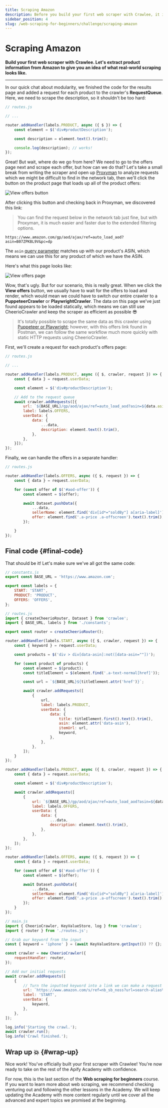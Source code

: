 ```yaml
---
title: Scraping Amazon
description: Before you build your first web scraper with Crawlee, it is important to understand the concept of modularity in programming.
sidebar_position: 4
slug: /web-scraping-for-beginners/challenge/scraping-amazon
---
```


# Scraping Amazon

**Build your first web scraper with Crawlee. Let's extract product information from Amazon to give you an idea of what real-world scraping looks like.**

---

In our quick chat about modularity, we finished the code for the results page and added a request for each product to the crawler's **RequestQueue**. Here, we need to scrape the description, so it shouldn't be too hard:

```js
// routes.js

// ...

router.addHandler(labels.PRODUCT, async ({ $ }) => {
    const element = $('div#productDescription');

    const description = element.text().trim();

    console.log(description); // works!
});
```


Great! But wait, where do we go from here? We need to go to the offers page next and scrape each offer, but how can we do that? Let's take a small break from writing the scraper and open up [Proxyman](../../../glossary/tools/proxyman.md) to analyze requests which we might be difficult to find in the network tab, then we'll click the button on the product page that loads up all of the product offers:

![View offers button](./images/view-offers-button.jpg)

After clicking this button and checking back in Proxyman, we discovered this link:

> You can find the request below in the network tab just fine, but with Proxyman, it is much easier and faster due to the extended filtering options.

```text
https://www.amazon.com/gp/aod/ajax/ref=auto_load_aod?asin=B07ZPKBL9V&pc=dp
```

The `asin` [query parameter](https://www.branch.io/glossary/query-parameters/) matches up with our product's ASIN, which means we can use this for any product of which we have the ASIN.

Here's what this page looks like:

![View offers page](./images/offers-page.jpg)

Wow, that's ugly. But for our scenario, this is really great. When we click the **View offers** button, we usually have to wait for the offers to load and render, which would mean we could have to switch our entire crawler to a **PuppeteerCrawler** or **PlaywrightCrawler**. The data on this page we've just found appears to be loaded statically, which means we can still use CheerioCrawler and keep the scraper as efficient as possible 😎

> It's totally possible to scrape the same data as this crawler using [Puppeteer or Playwright](../../puppeteer_playwright/index.md); however, with this offers link found in Postman, we can follow the same workflow much more quickly with static HTTP requests using CheerioCrawler.

First, we'll create a request for each product's offers page:

```js
// routes.js

// ...

router.addHandler(labels.PRODUCT, async ({ $, crawler, request }) => {
    const { data } = request.userData;

    const element = $('div#productDescription');

    // Add to the request queue
    await crawler.addRequests([{
        url: `${BASE_URL}/gp/aod/ajax/ref=auto_load_aod?asin=${data.asin}&pc=dp`,
        label: labels.OFFERS,
        userData: {
            data: {
                ...data,
                description: element.text().trim(),
            },
        },
    }]);
});
```

Finally, we can handle the offers in a separate handler:

```js
// routes.js

router.addHandler(labels.OFFERS, async ({ $, request }) => {
    const { data } = request.userData;

    for (const offer of $('#aod-offer')) {
        const element = $(offer);

        await Dataset.pushData({
            ...data,
            sellerName: element.find('div[id*="soldBy"] a[aria-label]').text().trim(),
            offer: element.find('.a-price .a-offscreen').text().trim(),
        });

    }
});
```

## Final code {#final-code}

That should be it! Let's make sure we've all got the same code:

```js
// constants.js
export const BASE_URL = 'https://www.amazon.com';

export const labels = {
    START: 'START',
    PRODUCT: 'PRODUCT',
    OFFERS: 'OFFERS',
};
```

```js
// routes.js
import { createCheerioRouter, Dataset } from 'crawlee';
import { BASE_URL, labels } from './constants';

export const router = createCheerioRouter();

router.addHandler(labels.START, async ({ $, crawler, request }) => {
    const { keyword } = request.userData;

    const products = $('div > div[data-asin]:not([data-asin=""])');

    for (const product of products) {
        const element = $(product);
        const titleElement = $(element.find('.a-text-normal[href]'));

        const url = `${BASE_URL}${titleElement.attr('href')}`;

        await crawler.addRequests([
            {
                url,
                label: labels.PRODUCT,
                userData: {
                    data: {
                        title: titleElement.first().text().trim(),
                        asin: element.attr('data-asin'),
                        itemUrl: url,
                        keyword,
                    },
                },
            },
        ]);
    }
});

router.addHandler(labels.PRODUCT, async ({ $, crawler, request }) => {
    const { data } = request.userData;

    const element = $('div#productDescription');

    await crawler.addRequests([
        {
            url: `${BASE_URL}/gp/aod/ajax/ref=auto_load_aod?asin=${data.asin}&pc=dp`,
            label: labels.OFFERS,
            userData: {
                data: {
                    ...data,
                    description: element.text().trim(),
                },
            },
        },
    ]);
});

router.addHandler(labels.OFFERS, async ({ $, request }) => {
    const { data } = request.userData;

    for (const offer of $('#aod-offer')) {
        const element = $(offer);

        await Dataset.pushData({
            ...data,
            sellerName: element.find('div[id*="soldBy"] a[aria-label]').text().trim(),
            offer: element.find('.a-price .a-offscreen').text().trim(),
        });
    }
});
```

```js
// main.js
import { CheerioCrawler, KeyValueStore, log } from 'crawlee';
import { router } from './routes.js';

// Grab our keyword from the input
const { keyword = 'iphone' } = (await KeyValueStore.getInput()) ?? {};

const crawler = new CheerioCrawler({
    requestHandler: router,
});

// Add our initial requests
await crawler.addRequests([
    {
        // Turn the inputted keyword into a link we can make a request with
        url: `https://www.amazon.com/s/ref=nb_sb_noss?url=search-alias%3Daps&field-keywords=${keyword}`,
        label: 'START',
        userData: {
            keyword,
        },
    },
]);

log.info('Starting the crawl.');
await crawler.run();
log.info('Crawl finished.');
```

## Wrap up 💥 {#wrap-up}

Nice work! You've officially built your first scraper with Crawlee! You're now ready to take on the rest of the Apify Academy with confidence.

For now, this is the last section of the **Web scraping for beginners** course. If you want to learn more about web scraping, we recommend checking venturing out and following the other lessons in the Academy. We will keep updating the Academy with more content regularly until we cover all the advanced and expert topics we promised at the beginning.
